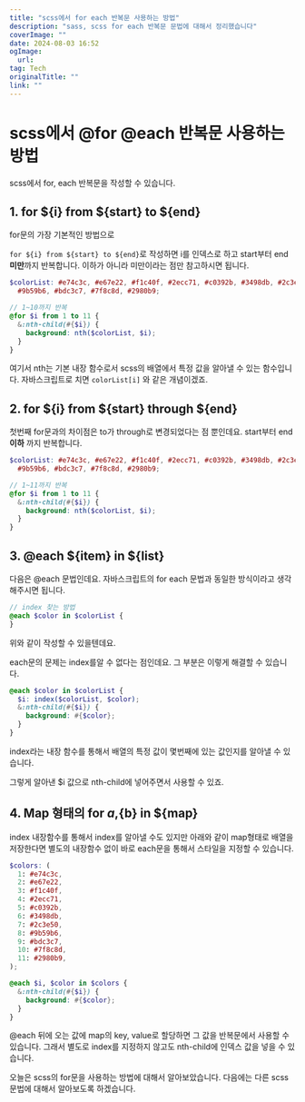 ```yaml
---
title: "scss에서 for each 반복문 사용하는 방법"
description: "sass, scss for each 반복문 문법에 대해서 정리했습니다"
coverImage: ""
date: 2024-08-03 16:52
ogImage: 
  url: 
tag: Tech
originalTitle: ""
link: ""
---
```




# scss에서 @for @each 반복문 사용하는 방법

scss에서 for, each 반복문을 작성할 수 있습니다.



<div class="content-ad"></div>

## 1. for ${i} from ${start} to ${end}

for문의 가장 기본적인 방법으로

`for ${i} from ${start} to ${end}`로 작성하면
i를 인덱스로 하고 start부터 end **미만**까지 반복합니다.
이하가 아니라 미만이라는 점만 참고하시면 됩니다.

```scss
$colorList: #e74c3c, #e67e22, #f1c40f, #2ecc71, #c0392b, #3498db, #2c3e50,
  #9b59b6, #bdc3c7, #7f8c8d, #2980b9;

// 1~10까지 반복
@for $i from 1 to 11 {
  &:nth-child(#{$i}) {
    background: nth($colorList, $i);
  }
}
```



<div class="content-ad"></div>

여기서 nth는 기본 내장 함수로서 scss의 배열에서 특정 값을 알아낼 수 있는 함수입니다.
자바스크립트로 치면 `colorList[i]` 와 같은 개념이겠죠.

## 2. for ${i} from ${start} through ${end}

첫번째 for문과의 차이점은 to가 through로 변경되었다는 점 뿐인데요.
start부터 end**이하** 까지 반복합니다.

```scss
$colorList: #e74c3c, #e67e22, #f1c40f, #2ecc71, #c0392b, #3498db, #2c3e50,
  #9b59b6, #bdc3c7, #7f8c8d, #2980b9;

// 1~11까지 반복
@for $i from 1 to 11 {
  &:nth-child(#{$i}) {
    background: nth($colorList, $i);
  }
}
```

## 3. @each ${item} in ${list}

다음은 @each 문법인데요. 자바스크립트의 for each 문법과 동일한 방식이라고 생각해주시면 됩니다.



<div class="content-ad"></div>

```scss
// index 찾는 방법
@each $color in $colorList {
}
```

위와 같이 작성할 수 있을텐데요.

each문의 문제는 index를알 수 없다는 점인데요.
그 부분은 이렇게 해결할 수 있습니다.

```scss
@each $color in $colorList {
  $i: index($colorList, $color);
  &:nth-child(#{$i}) {
    background: #{$color};
  }
}
```

index라는 내장 함수를 통해서 배열의 특정 값이 몇번째에 있는 값인지를 알아낼 수 있습니다.

그렇게 알아낸 $i 값으로 nth-child에 넣어주면서 사용할 수 있죠.

## 4. Map 형태의 for ${a},${b} in ${map}

index 내장함수를 통해서 index를 알아낼 수도 있지만 아래와 같이 map형태로 배열을 저장한다면
별도의 내장함수 없이 바로 each문을 통해서 스타일을 지정할 수 있습니다.

```scss
$colors: (
  1: #e74c3c,
  2: #e67e22,
  3: #f1c40f,
  4: #2ecc71,
  5: #c0392b,
  6: #3498db,
  7: #2c3e50,
  8: #9b59b6,
  9: #bdc3c7,
  10: #7f8c8d,
  11: #2980b9,
);

@each $i, $color in $colors {
  &:nth-child(#{$i}) {
    background: #{$color};
  }
}
```

@each 뒤에 오는 값에 map의 key, value로 할당하면 그 값을 반복문에서 사용할 수 있습니다.
그래서 별도로 index를 지정하지 않고도 nth-child에 인덱스 값을 넣을 수 있습니다.

오늘은 scss의 for문을 사용하는 방법에 대해서 알아보았습니다. 다음에는 다른 scss 문법에 대해서 알아보도록 하겠습니다.
